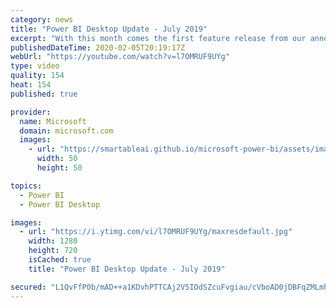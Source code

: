 ```yaml
---
category: news
title: "Power BI Desktop Update - July 2019"
excerpt: "With this month comes the first feature release from our announcements at Microsoft Business Application Summit, Icon sets, which also addresses our current #1 idea on ideas.powerbi.com. On top of this major update, we have incremental improvements for many of our existing features, such as a counts"
publishedDateTime: 2020-02-05T20:19:17Z
webUrl: "https://youtube.com/watch?v=l7OMRUF9UYg"
type: video
quality: 154
heat: 154
published: true

provider:
  name: Microsoft
  domain: microsoft.com
  images:
    - url: "https://smartableai.github.io/microsoft-power-bi/assets/images/organizations/microsoft.com-50x50.jpg"
      width: 50
      height: 50

topics:
  - Power BI
  - Power BI Desktop

images:
  - url: "https://i.ytimg.com/vi/l7OMRUF9UYg/maxresdefault.jpg"
    width: 1280
    height: 720
    isCached: true
    title: "Power BI Desktop Update - July 2019"

secured: "L1QvFfP0b/mAD++a1KDvhPTTCAj2V5IOdSZcuFvgiau/cVboAD0jDBFqZMLmhsTrWkEEvd6Str9gFBxeRipKa6IcMfQzguxYHC93HcsZUOXVkiCghrJgHEAGuzybJuoyo1ua/wT5+jfmUc3BNz7l/2pxA6XRrrQ/MarIlIybH+AgiR6k4QiH6+CQLwZlLkZuOco1xLgifTG1Ur8lvfo3iUxYhwSXJjpSUiF8xHw5afDAPYi25hbiVRbrGoDox4UHdeStpS7L28orVFL3TW2nWehG3NaTDhYFmdniWRiQElB6fXch7frpgJ4lU+H5yYxTH7dYWdoPRdJK/lQCIgvtnQ==;BRFq4PQh2l61tUFpLaT09w=="
---
```


